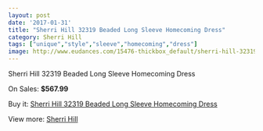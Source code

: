 ```yaml
---
layout: post
date: '2017-01-31'
title: "Sherri Hill 32319 Beaded Long Sleeve Homecoming Dress"
category: Sherri Hill
tags: ["unique","style","sleeve","homecoming","dress"]
image: http://www.eudances.com/15476-thickbox_default/sherri-hill-32319-beaded-long-sleeve-homecoming-dress.jpg
---
```

Sherri Hill 32319 Beaded Long Sleeve Homecoming Dress

On Sales: **$567.99**
<a href="https://www.eudances.com/en/sherri-hill/4576-sherri-hill-32319-beaded-long-sleeve-homecoming-dress.html"><amp-img layout="responsive" width="600" height="600" src="//www.eudances.com/15476-thickbox_default/sherri-hill-32319-beaded-long-sleeve-homecoming-dress.jpg" alt="Sherri Hill 32319 Beaded Long Sleeve Homecoming Dress 0" /></a>

Buy it: [Sherri Hill 32319 Beaded Long Sleeve Homecoming Dress](https://www.eudances.com/en/sherri-hill/4576-sherri-hill-32319-beaded-long-sleeve-homecoming-dress.html "Sherri Hill 32319 Beaded Long Sleeve Homecoming Dress")

View more: [Sherri Hill](https://www.eudances.com/en/80-Sherri-Hill "Sherri Hill")
